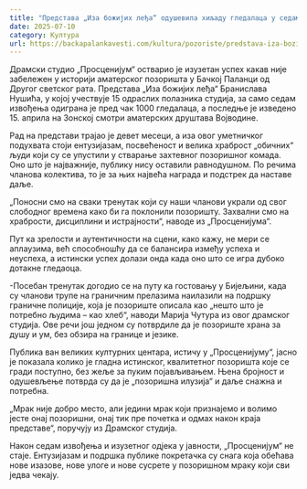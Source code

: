```yaml
---
title: "Представа „Иза божијих леђа“ одушевила хиљаду гледалаца у седам извођења"
date: 2025-07-10
category: Култура
url: https://backapalankavesti.com/kultura/pozoriste/predstava-iza-bozijih-ledja-odusevila-hiljadu-gledalaca-u-sedam-izvodjenja/
---
```


Драмски студио „Просценијум“ остварио је изузетан успех какав није забележен у историји аматерског позоришта у Бачкој Паланци од Другог светског рата. Представа „Иза божијих леђа“ Бранислава Нушића, у којој учествује 15 одраслих полазника студија, за само седам извођења одиграна је пред чак 1000 гледалаца, а последње је изведено 15. априла на Зонској смотри аматерских друштава Војводине.

Рад на представи трајао је девет месеци, а иза овог уметничког подухвата стоји ентузијазам, посвећеност и велика храброст „обичних“ људи који су се упустили у стварање захтевног позоришног комада. Оно што је најважније, публику нису оставили равнодушном. По речима чланова колектива, то је за њих највећа награда и подстрек да наставе даље.

„Поносни смо на сваки тренутак који су наши чланови украли од свог слободног времена како би га поклонили позоришту. Захвални смо на храбрости, дисциплини и истрајности“, наводе из „Просценијума“.

Пут ка зрелости и аутентичности на сцени, како кажу, не мери се аплаузима, већ способношћу да се балансира између успеха и неуспеха, а истински успех долази онда када оно што се игра дубоко дотакне гледаоца.

-Посебан тренутак догодио се на путу ка гостовању у Бијељини, када су чланови трупе на граничним прелазима наилазили на подршку граничне полиције, која је позориште описала као „нешто што је потребно људима – као хлеб“, наводи Марија Чутура из овог драмског студија. Ове речи још једном су потврдиле да је позориште храна за душу и ум, без обзира на границе и језике.

Публика ван великих културних центара, истичу у „Просценијуму“, јасно је показала колико је гладна истинског, квалитетног позоришта које се гради поступно, без жеље за пуким појављивањем. Њена бројност и одушевљење потврда су да је „позоришна илузија“ и даље снажна и потребна.

„Мрак није добро место, али једини мрак који признајемо и волимо јесте онај позоришни, онај тик пре почетка и одмах након краја представе“, поручују из Драмског студија.

Након седам извођења и изузетног одјека у јавности, „Просценијум“ не стаје. Ентузијазам и подршка публике покретачка су снага која обећава нове изазове, нове улоге и нове сусрете у позоришном мраку који сви једва чекају.
